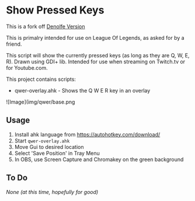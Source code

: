 # Show Pressed Keys

This is a fork off <a href="https://github.com/denolfe/show-pressed-keys">Denolfe Version</a>

This is primalry intended for use on League Of Legends, as asked for by a friend.

This script will show the  currently pressed keys (as long as they are Q, W, E, R).
 Drawn using GDI+ lib. Intended for use when streaming on Twitch.tv or for Youtube.com.

This project contains scripts:

- qwer-overlay.ahk - Shows the Q W E R key in an overlay

![Image](img/qwer/base.png


## Usage

1. Install ahk language from https://autohotkey.com/download/
2. Start `qwer-overlay.ahk` 
3. Move Gui to desired location
4. Select 'Save Position' in Tray Menu
5. In OBS, use Screen Capture and Chromakey on the green background

## To Do

*None (at this time, hopefully for good)*